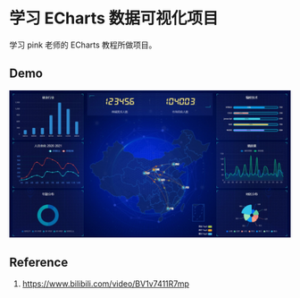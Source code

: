 # 学习 ECharts 数据可视化项目

学习 pink 老师的 ECharts 教程所做项目。

## Demo

![demo](learn-echarts.jpg)

## Reference

1. https://www.bilibili.com/video/BV1v7411R7mp

